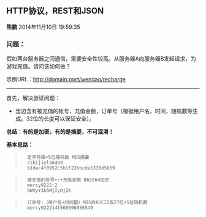 ## HTTP协议，REST和JSON ##
**陈鹏** 2014年11月10日 19:59:35

### 问题： ###
假如两台服务器之间通信，需要安全性较高。从服务器A向服务器B发起请求，为游戏充值。请问该如何做？

示例URL：[http://domain:port/wendao/recharge](http://domain:port/wendao/recharge)
* * *
首先，解决验证问题：
- 	里边含有被充值的帐号，充值金额，订单号（根据用户名，时间，随机数等生成。32位的长度可以保证安全）。

**总结：有的是加密，有的是摘要，不可混淆！**

**基本思路：**
>       定字符串+5位随机数 MD5摘要
>       cshijiel56459
>       b1dac4f0952c5b1f22bbcda5338d5b69
		
>       被充值的账号+:+充值金额 BASE64加密
>       mercy9222:2
>       bWVyY3k5MjIyOjIK

>       订单号:（用户名+时间戳）MD5后ASCII取27位+5位随机数
>       mercy9222141560096056549


